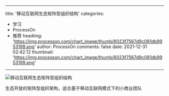 
---
title: '移动互联网生态矩阵型组织结构'
categories: 
 - 学习
 - ProcessOn
 - 推荐
headimg: 'https://img.processon.com/chart_image/thumb/6023f7567d9c081db9953199.png'
author: ProcessOn
comments: false
date: 2021-12-31 02:42:12
thumbnail: 'https://img.processon.com/chart_image/thumb/6023f7567d9c081db9953199.png'
---

<div>   
<img class="thumb" alt="移动互联网生态矩阵型组织结构" src="https://img.processon.com/chart_image/thumb/6023f7567d9c081db9953199.png" referrerpolicy="no-referrer">
<p>生态开放的矩阵型组织架构，适合基于移动互联网模式下的小商业团队</p>  
</div>
            